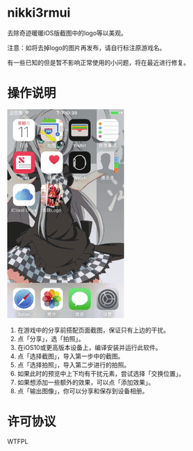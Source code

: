 # nikki3rmui

去除奇迹暖暖iOS版截图中的logo等以美观。

注意：如将去掉logo的图片再发布，请自行标注原游戏名。

有一些已知的但是暂不影响正常使用的小问题，将在最近进行修复。

# 操作说明

![](demo.gif)

1. 在游戏中的分享前搭配页面截图，保证只有上边的干扰。
2. 点「分享」，选「拍照」。
3. 在iOS10或更高版本设备上，编译安装并运行此软件。
4. 点「选择截图」，导入第一步中的截图。
5. 点「选择拍照」，导入第二步进行的拍照。
6. 如果此时的预览中上下均有干扰元素，尝试选择「交换位置」。
7. 如果想添加一些额外的效果，可以点「添加效果」。
8. 点「输出图像」，你可以分享和保存到设备相册。

# 许可协议

WTFPL